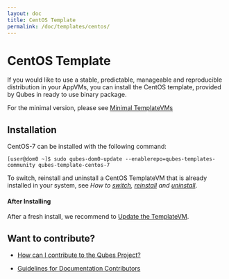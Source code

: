 ```yaml
---
layout: doc
title: CentOS Template
permalink: /doc/templates/centos/
---
```


# CentOS Template

If you would like to use a stable, predictable, manageable and reproducible distribution in your AppVMs, you can install the CentOS template, provided by Qubes in ready to use binary package.

For the minimal version, please see [Minimal TemplateVMs](/doc/templates/minimal/)


## Installation

CentOS-7 can be installed with the following command:

    [user@dom0 ~]$ sudo qubes-dom0-update --enablerepo=qubes-templates-community qubes-template-centos-7

To switch, reinstall and uninstall a CentOS TemplateVM that is already installed in your system, see *How to [switch], [reinstall] and [uninstall]*.

#### After Installing

After a fresh install, we recommend to [Update the TemplateVM](/doc/software-update-vm/).

## Want to contribute?

*   [How can I contribute to the Qubes Project?](/doc/contributing/)

*   [Guidelines for Documentation Contributors](/doc/doc-guidelines/)

[switch]: /doc/templates/#switching
[reinstall]: /doc/reinstall-template/
[uninstall]: /doc/templates/#uninstalling


